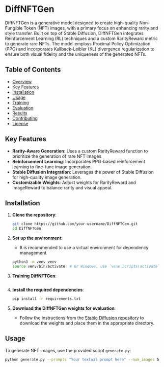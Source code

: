 # DiffNFTGen

DiffNFTGen is a generative model designed to create high-quality Non-Fungible Token (NFT) images, with a primary focus on enhancing rarity and style transfer. Built on top of Stable Diffusion, DiffNFTGen integrates Reinforcement Learning (RL) techniques and a custom RarityReward metric to generate rare NFTs. The model employs Proximal Policy Optimization (PPO) and incorporates Kullback-Leibler (KL) divergence regularization to ensure both visual fidelity and the uniqueness of the generated NFTs.

## Table of Contents

- [Overview](#overview)
- [Key Features](#key-features)
- [Installation](#installation)
- [Usage](#usage)
- [Training](#training)
- [Evaluation](#evaluation)
- [Results](#results)
- [Contributing](#contributing)
- [License](#license)

## Key Features

- **Rarity-Aware Generation**: Uses a custom RarityReward function to prioritize the generation of rare NFT images.
- **Reinforcement Learning**: Incorporates PPO-based reinforcement learning to fine-tune image generation.
- **Stable Diffusion Integration**: Leverages the power of Stable Diffusion for high-quality image generation.
- **Customizable Weights**: Adjust weights for RarityReward and ImageReward to balance rarity and visual appeal.

## Installation

1. **Clone the repository**:
    ```bash
    git clone https://github.com/your-username/DiffNFTGen.git
    cd DiffNFTGen
    ```

2. **Set up the environment**:
    - It is recommended to use a virtual environment for dependency management.
    ```bash
    python3 -m venv venv
    source venv/bin/activate  # On Windows, use `venv\Scripts\activate`
    ```
3. **Training DiffNFTGen**:
    ``` !accelerate launch ./train/train.py --use_ema True --prompt_path {/path/to/prompts.json} --p_batch_size 4 --reward_weight 1000 --kl_weight 0.1 --enable_rarity --ir_weight 0.2 --rarity_weight 0.8 --rarity_model_path {/path/to/vit_rarity_classifier.pth} --learning_rate 5e-5 --single_flag 0 --gradient_accumulation_steps 12 --clip_norm 0.1 --g_batch_size 6 --multi_gpu 0 --v_flag 1 --sft_path {/path/to/sft_stable_diffusion} --output_dir {/path/to/output/} --checkpointing_steps 1000 --save_interval 1000 --max_train_steps 50000
     ```

3. **Install the required dependencies**:
    ```bash
    pip install -r requirements.txt
    ```

4. **Download the DiffNFTGen weights for evaluation**:
    - Follow the instructions from the [Stable Diffusion repository](https://github.com/CompVis/stable-diffusion) to download the weights and place them in the appropriate directory.

## Usage

To generate NFT images, use the provided script `generate.py`:

```bash
python generate.py --prompts "Your textual prompt here" --num_images 5 --weights ./weights/
